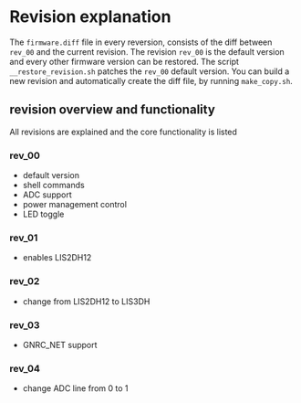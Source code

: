 # Revision explanation
The `firmware.diff` file in every reversion, consists of the diff between `rev_00` and the current revision.
The revision `rev_00` is the default version and every other firmware version can be restored.
The script `__restore_revision.sh` patches the `rev_00` default version.
You can build a new revision and automatically create the diff file, by running `make_copy.sh`.

## revision overview and functionality
All revisions are explained and the core functionality is listed 

### rev_00
- default version
- shell commands
- ADC support
- power management control
- LED toggle

### rev_01
- enables LIS2DH12

### rev_02
- change from LIS2DH12 to LIS3DH

### rev_03
- GNRC_NET support

### rev_04
- change ADC line from 0 to 1
